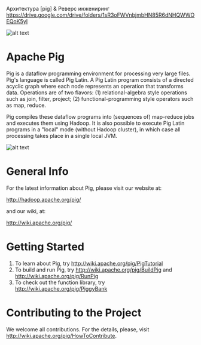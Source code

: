 Архитектура [pig] & Реверс инжениринг
https://drive.google.com/drive/folders/1sR3oFWVnbjmbHN85R6dNHQWWOEQoK5yI

![alt text](https://d1jnx9ba8s6j9r.cloudfront.net/blog/wp-content/uploads/2016/11/Apache-Pig-Architecture-Pig-Tutorial-Edureka-1.png)

Apache Pig
===========
Pig is a dataflow programming environment for processing very large files. Pig's
language is called Pig Latin. A Pig Latin program consists of a directed
acyclic graph where each node represents an operation that transforms data.
Operations are of two flavors: (1) relational-algebra style operations such as
join, filter, project; (2) functional-programming style operators such as map,
reduce. 

Pig compiles these dataflow programs into (sequences of) map-reduce jobs and
executes them using Hadoop. It is also possible to execute Pig Latin programs
in a "local" mode (without Hadoop cluster), in which case all processing takes
place in a single local JVM. 

![alt text](https://d2h0cx97tjks2p.cloudfront.net/blogs/wp-content/uploads/Architecture-of-Apache-Pig-01.jpg)

General Info
===============

For the latest information about Pig, please visit our website at:

   http://hadoop.apache.org/pig/

and our wiki, at:

   http://wiki.apache.org/pig/

Getting Started
===============
1. To learn about Pig, try http://wiki.apache.org/pig/PigTutorial
2. To build and run Pig, try http://wiki.apache.org/pig/BuildPig and
http://wiki.apache.org/pig/RunPig
3. To check out the function library, try http://wiki.apache.org/pig/PiggyBank


Contributing to the Project
===========================

We welcome all contributions. For the details, please, visit
http://wiki.apache.org/pig/HowToContribute.
